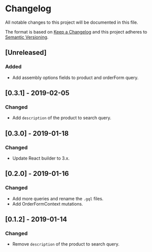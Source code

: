 # Changelog

All notable changes to this project will be documented in this file.

The format is based on [Keep a Changelog](http://keepachangelog.com/en/1.0.0/)
and this project adheres to [Semantic Versioning](http://semver.org/spec/v2.0.0.html).

## [Unreleased]
### Added
- Add assembly options fields to product and orderForm query.

## [0.3.1] - 2019-02-05
### Changed
- Add `description` of the product to search query.

## [0.3.0] - 2019-01-18
### Changed
- Update React builder to 3.x. 

## [0.2.0] - 2019-01-16
### Changed
- Add more queries and rename the `.gql` files.
- Add OrderFormContext mutations.

## [0.1.2] - 2019-01-14
### Changed
- Remove `description` of the product to search query.